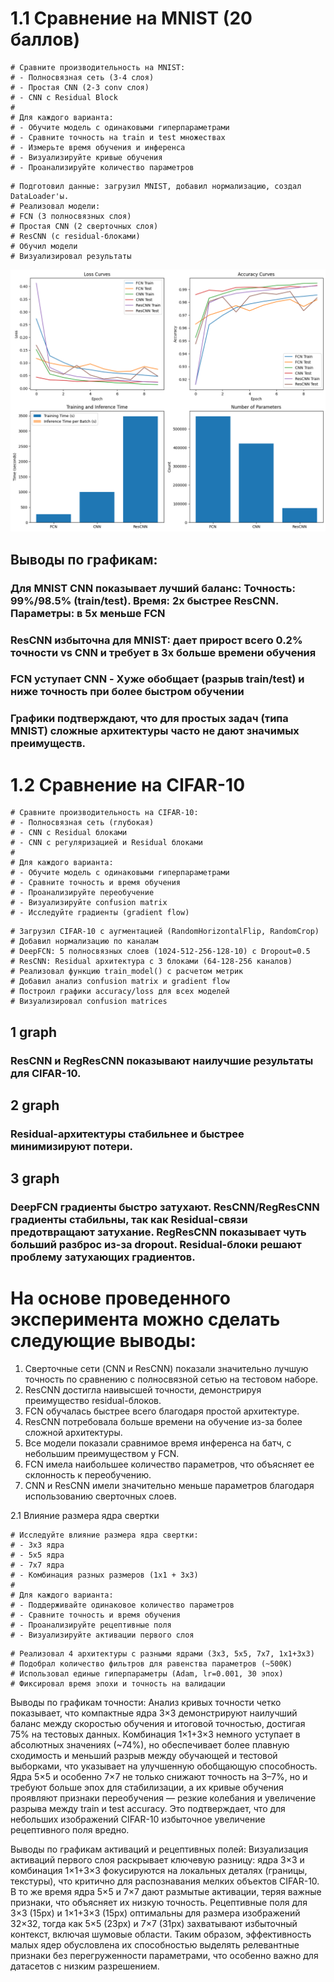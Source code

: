 # 1.1 Сравнение на MNIST (20 баллов)
```
# Сравните производительность на MNIST:
# - Полносвязная сеть (3-4 слоя)
# - Простая CNN (2-3 conv слоя)
# - CNN с Residual Block
# 
# Для каждого варианта:
# - Обучите модель с одинаковыми гиперпараметрами
# - Сравните точность на train и test множествах
# - Измерьте время обучения и инференса
# - Визуализируйте кривые обучения
# - Проанализируйте количество параметров
```

```
# Подготовил данные: загрузил MNIST, добавил нормализацию, создал DataLoader'ы.
# Реализовал модели:
# FCN (3 полносвязных слоя)
# Простая CNN (2 сверточных слоя)
# ResCNN (с residual-блоками)
# Обучил модели
# Визуализировал результаты
```

![график](https://github.com/s1lenter/PracticeHomework4/raw/master/plots/1.1.png)

## Выводы по графикам:
### Для MNIST CNN показывает лучший баланс: Точность: 99%/98.5% (train/test). Время: 2x быстрее ResCNN. Параметры: в 5x меньше FCN
### ResCNN избыточна для MNIST: дает прирост всего 0.2% точности vs CNN и требует в 3x больше времени обучения
### FCN уступает CNN - Хуже обобщает (разрыв train/test) и ниже точность при более быстром обучении
### Графики подтверждают, что для простых задач (типа MNIST) сложные архитектуры часто не дают значимых преимуществ.

# 1.2 Сравнение на CIFAR-10

```
# Сравните производительность на CIFAR-10:
# - Полносвязная сеть (глубокая)
# - CNN с Residual блоками
# - CNN с регуляризацией и Residual блоками
# 
# Для каждого варианта:
# - Обучите модель с одинаковыми гиперпараметрами
# - Сравните точность и время обучения
# - Проанализируйте переобучение
# - Визуализируйте confusion matrix
# - Исследуйте градиенты (gradient flow)
```

```
# Загрузил CIFAR-10 с аугментацией (RandomHorizontalFlip, RandomCrop)
# Добавил нормализацию по каналам
# DeepFCN: 5 полносвязных слоев (1024-512-256-128-10) с Dropout=0.5
# ResCNN: Residual архитектура с 3 блоками (64-128-256 каналов)
# Реализовал функцию train_model() с расчетом метрик
# Добавил анализ confusion matrix и gradient flow
# Построил графики accuracy/loss для всех моделей
# Визуализировал confusion matrices
```

## 1 graph
### ResCNN и RegResCNN показывают наилучшие результаты для CIFAR-10.
## 2 graph
### Residual-архитектуры стабильнее и быстрее минимизируют потери.
## 3 graph
### DeepFCN градиенты быстро затухают. ResCNN/RegResCNN градиенты стабильны, так как Residual-связи предотвращают затухание. RegResCNN показывает чуть больший разброс из-за dropout. Residual-блоки решают проблему затухающих градиентов.


# На основе проведенного эксперимента можно сделать следующие выводы:
1. Сверточные сети (CNN и ResCNN) показали значительно лучшую точность по сравнению с полносвязной сетью на тестовом наборе.
2. ResCNN достигла наивысшей точности, демонстрируя преимущество residual-блоков.
3. FCN обучалась быстрее всего благодаря простой архитектуре.
4. ResCNN потребовала больше времени на обучение из-за более сложной архитектуры.
5. Все модели показали сравнимое время инференса на батч, с небольшим преимуществом у FCN.
6. FCN имела наибольшее количество параметров, что объясняет ее склонность к переобучению.
7. CNN и ResCNN имели значительно меньше параметров благодаря использованию сверточных слоев.



2.1 Влияние размера ядра свертки

```
# Исследуйте влияние размера ядра свертки:
# - 3x3 ядра
# - 5x5 ядра
# - 7x7 ядра
# - Комбинация разных размеров (1x1 + 3x3)
# 
# Для каждого варианта:
# - Поддерживайте одинаковое количество параметров
# - Сравните точность и время обучения
# - Проанализируйте рецептивные поля
# - Визуализируйте активации первого слоя
```

```
# Реализовал 4 архитектуры с разными ядрами (3x3, 5x5, 7x7, 1x1+3x3)
# Подобрал количество фильтров для равенства параметров (~500K)
# Использовал единые гиперпараметры (Adam, lr=0.001, 30 эпох)
# Фиксировал время эпохи и точность на валидации
```

Выводы по графикам точности:
Анализ кривых точности четко показывает, что компактные ядра 3×3 демонстрируют наилучший баланс между скоростью обучения и итоговой точностью, достигая 75% на тестовых данных. Комбинация 1×1+3×3 немного уступает в абсолютных значениях (~74%), но обеспечивает более плавную сходимость и меньший разрыв между обучающей и тестовой выборками, что указывает на улучшенную обобщающую способность. Ядра 5×5 и особенно 7×7 не только снижают точность на 3–7%, но и требуют больше эпох для стабилизации, а их кривые обучения проявляют признаки переобучения — резкие колебания и увеличение разрыва между train и test accuracy. Это подтверждает, что для небольших изображений CIFAR-10 избыточное увеличение рецептивного поля вредно.

Выводы по графикам активаций и рецептивных полей:
Визуализация активаций первого слоя раскрывает ключевую разницу: ядра 3×3 и комбинация 1×1+3×3 фокусируются на локальных деталях (границы, текстуры), что критично для распознавания мелких объектов CIFAR-10. В то же время ядра 5×5 и 7×7 дают размытые активации, теряя важные признаки, что объясняет их низкую точность. Рецептивные поля для 3×3 (15px) и 1×1+3×3 (15px) оптимальны для размера изображений 32×32, тогда как 5×5 (23px) и 7×7 (31px) захватывают избыточный контекст, включая шумовые области. Таким образом, эффективность малых ядер обусловлена их способностью выделять релевантные признаки без перегруженности параметрами, что особенно важно для датасетов с низким разрешением.



